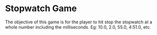 # Stopwatch Game 
The objective of this game is for the player to hit stop the stopwatch at a whole number including the milliseconds. Eg: 10.0, 2.0, 55.0, 4:51.0, etc.

